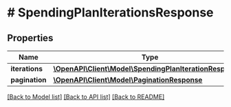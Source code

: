 # # SpendingPlanIterationsResponse

## Properties

Name | Type | Description | Notes
------------ | ------------- | ------------- | -------------
**iterations** | [**\OpenAPI\Client\Model\SpendingPlanIterationResponse[]**](SpendingPlanIterationResponse.md) |  | [optional]
**pagination** | [**\OpenAPI\Client\Model\PaginationResponse**](PaginationResponse.md) |  | [optional]

[[Back to Model list]](../../README.md#models) [[Back to API list]](../../README.md#endpoints) [[Back to README]](../../README.md)
